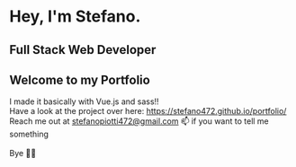 # Hey, I'm Stefano.

## Full Stack Web Developer

## Welcome to my Portfolio

I made it basically with Vue.js and sass!! <br>
Have a look at the project over here: https://stefano472.github.io/portfolio/ <br>
Reach me out at stefanopiotti472@gmail.com 📫 if you want to tell me something <br>
<br>
Bye 👋👋
